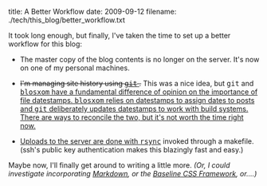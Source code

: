 title: A Better Workflow
date: 2009-09-12
filename: ./tech/this_blog/better_workflow.txt

It took long enough, but finally, I've taken the time to set up
a better workflow for this blog:

* The master copy of the blog contents is no longer on the server. It's
  now on one of my personal machines.
  
* <s>I'm managing site history using <a href="http://www.git-scm.com/"><tt>git</tt>
  </a>.</s> This was a nice idea, but <tt>git</tt> and 
  <a href="http://www.blosxom.com/"><tt>blosxom</tt></tt> have a fundamental difference
  of opinion on the importance of file datestamps. <tt>blosxom</tt> relies on datestamps
  to assign dates to posts and <tt>git</tt> deliberately updates datestamps to work with
  build systems. There are ways to reconcile the two, but it's not worth the time right now.
  
* Uploads to the server are done with
  <a href="http://www.samba.org/rsync/"><tt>rsync</tt></a> invoked through
  a makefile. (ssh's public key authentication makes this blazingly fast and easy.)

Maybe now, I'll finally get around to writing a little more. <i>(Or, I could
investigate incorporating <a href="http://daringfireball.net/projects/markdown/">
Markdown</a>, or the <a href="http://baselinecss.com/">Baseline CSS Framework</a>,
or....)</i>
